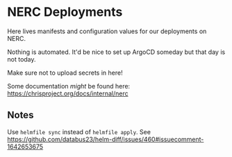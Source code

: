 # NERC Deployments

Here lives manifests and configuration values for our deployments on NERC.

Nothing is automated. It'd be nice to set up ArgoCD someday but that day is not today.

Make sure not to upload secrets in here!

Some documentation _might_ be found here: https://chrisproject.org/docs/internal/nerc

## Notes

Use `helmfile sync` instead of `helmfile apply`. See https://github.com/databus23/helm-diff/issues/460#issuecomment-1642653675


